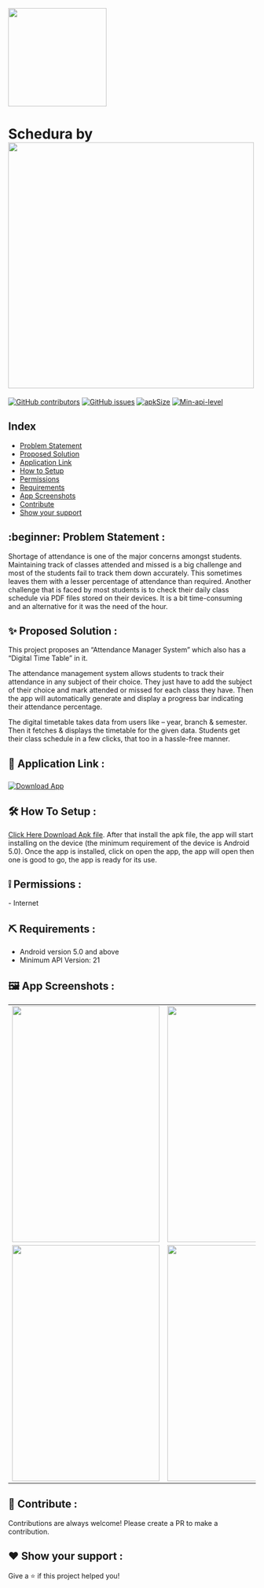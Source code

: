 <img src = "https://user-images.githubusercontent.com/61552810/148293735-b9de69fd-c525-46d6-bb3d-44d653e532a3.png" width="200" height="200">  
  
# Schedura by <img src = "https://user-images.githubusercontent.com/61552810/148295521-f975cc7a-7685-4d04-bff8-2515b35bed7d.png" width="500">
  
[![GitHub contributors](https://img.shields.io/github/contributors/GDSC-DSI/Schedura)](https://github.com/GDSC-DSI/Schedura/graphs/contributors) [![GitHub issues](https://img.shields.io/github/issues/HAC-2020/Aimers)](https://github.com/GDSC-DSI/Schedura/issues/) [![apkSize](https://img.shields.io/badge/APK%20size-7MB-blue)]() [![Min-api-level](https://img.shields.io/badge/Min%20API-21-blue)](https://img.shields.io/badge/Min%20API-21-blue/) <br/>  
  
## Index  
<ul>  
  <li><a href="#index1">Problem Statement</a><br></li>
  <li><a href="#index2">Proposed Solution</a><br></li>
<!--   <li><a href="#index3">Functionality & Concepts used</a><br></li> -->
  <li><a href="#index4">Application Link </a><br></li>
  <li><a href="#index5">How to Setup</a><br></li>
  <li><a href="#index6">Permissions</a><br></li>
  <li><a href="#index7">Requirements</a><br></li>
  <li><a href="#index8">App Screenshots</a><br></li>
  <li><a href="#index9">Contribute</a><br></li>
  <li><a href="#index10">Show your support</a><br></li>
</ul>



<p><h2><a id="index1"></a>:beginner: Problem Statement :</h2></p>

<p>
Shortage of attendance is one of the major concerns amongst students. Maintaining track of classes attended and missed is a big challenge and most of the students fail to track them down accurately. This sometimes leaves them with a lesser percentage of attendance than required.  Another challenge that is faced by most students is to check their daily class schedule via PDF files stored on their devices. It is a bit time-consuming and an alternative for it was the need of the hour.   
</p>
 
<p><h2><a id="index2"></a>✨ Proposed Solution :</h2></p>
<p>
This project proposes an “Attendance Manager System” which also has a “Digital Time Table” in it.
</p>
<p>
The attendance management system allows students to track their attendance in any subject of their choice. They just have to add the subject of their choice and mark attended or missed for each class they have. Then the app will automatically generate and display a progress bar indicating their attendance percentage. 
</p>
<p>
The digital timetable takes data from users like – year, branch & semester. Then it fetches & displays the timetable for the given data. Students get their class schedule in a few clicks, that too in a hassle-free manner.
</p>
<!-- 
<p><h2><a id="index3"></a>👨‍💻 Functionality & Concepts use :</h2></p>
<ul>
  <li>
    The App has a very simple and interactive ui which helps the students to track their attendance accurately and provides them with a digital time table of their classes
  </li>
  <li>
    Simple & Easy Views Design :
  </li>
  <li>
    RecyclerView :
  </li>
  <li>
    LiveData & Room Database : 
  </li>
  <li>
    Retrofit:
  </li>
  <li>
    
  </li>
</ul> -->

<p><h2><a id="index4"></a>📱 Application Link :</h2></p>
<a href=""><img style="padding-top: 5pt;" src="https://img.shields.io/badge/Download-apk-blue?style=for-the-badge&amp;logo=android" alt="Download App"></a>
<p></p>
<p><h2><a id="index5"></a>🛠 How To Setup :</h2></p>

<p><a href="https://github.com/coder2699/Dare2Change/releases/download/v1/dare2change_v1.apk">Click Here Download Apk file</a>.  After that install the apk file, the app will start installing on the device (the minimum requirement of the device is Android 5.0). Once the app is installed, click on open the app, the app will open then one is good to go, the app is ready for its use.</p>


<p><h2><a id="index6"></a>❕ Permissions :</h2></p>
- Internet


<p><h2><a id="index7"></a>⛏ Requirements :</h2></p>

- Android version 5.0 and above
- Minimum API Version: 21


<p><h2><a id="index8"></a>🖼 App Screenshots :</h2></p>
<table>
  <tr>
    <td><img src="https://user-images.githubusercontent.com/77199373/148533264-372711b2-687e-4ce8-9682-cfd236849e27.png" width=300 height=480></td>
     <td><img src="https://user-images.githubusercontent.com/77199373/148533282-85f597ee-3306-44ed-8d34-e60603782f23.png" width=300 height=480></td>
    <td><img src="https://user-images.githubusercontent.com/77199373/148533287-9b70c146-0266-4599-8cb6-20e74cc59fc6.png" width=300 height=480></td>
  </tr>
  <tr>
    <td><img src="https://user-images.githubusercontent.com/77199373/148533311-97774205-5dd3-4219-8e4d-2a8fb89abb02.png" width=300 height=480></td>
    <td><img src="https://user-images.githubusercontent.com/77199373/148533346-8a19f5ee-a2a8-42c7-8477-c8bca6f81ca2.png" width=300 height=480></td>
    <td><img src="https://user-images.githubusercontent.com/77199373/148533361-57af93f1-f261-4679-9a1f-f9cf0e123506.png" width=300 height=480></td>
 </tr>
<!--   <tr>
    <td><img src="" width=250 height=480></td>
    <td><img src="" width=250 height=480></td>
    <td><img src="" width=250 height=480></td>
  </tr> -->
</table>

<p><h2><a id="index9"></a>🤝 Contribute :</h2></p>
<p>Contributions are always welcome! Please create a PR to make a contribution.</p>


<p><h2><a id="index10"></a>❤ Show your support :</h2></p>
<p>Give a <g-emoji class="g-emoji" alias="star" fallback-src="https://github.githubassets.com/images/icons/emoji/unicode/2b50.png">⭐️</g-emoji> if this project helped you!</p>
